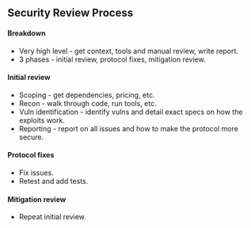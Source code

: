 ## Security Review Process

#### Breakdown
- Very high level - get context, tools and manual review, write report.
- 3 phases - initial review, protocol fixes, mitigation review.

#### Initial review
- Scoping - get dependencies, pricing, etc.
- Recon - walk through code, run tools, etc.
- Vuln identification - identify vulns and detail exact specs on how the exploits work.
- Reporting - report on all issues and how to make the protocol more secure.

#### Protocol fixes
- Fix issues.
- Retest and add tests.

#### Mitigation review
- Repeat initial review.

